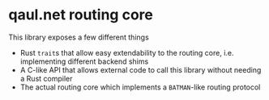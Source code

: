 # qaul.net routing core

This library exposes a few different things

- Rust `trait`s that allow easy extendability to the routing core, i.e. implementing different backend shims
- A C-like API that allows external code to call this library without needing a Rust compiler
- The actual routing core which implements a `BATMAN`-like routing protocol